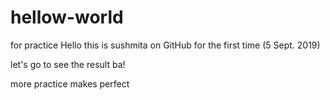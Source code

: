 # hellow-world
for practice
Hello this is sushmita on GitHub for the first time (5 Sept. 2019)

let's go to see the result ba! 


more practice makes perfect

